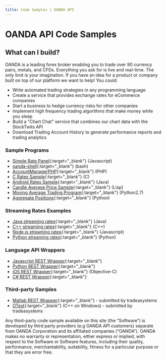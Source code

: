 ```yaml
---
title: Code Samples | OANDA API
---
```


# OANDA API Code Samples

## What can I build?
OANDA is a leading forex broker enabling you to trade over 90 currency pairs, metals, and CFDs. Everything you ask for is live and real-time. The only limit is your imagination. If you have an idea for a product or company built on top of our platform we want to help! You could:

* Write automated trading strategies in any programming language
* Create a service that provides exchange rates for eCommerce companies
* Start a business to hedge currency risks for other companies
* Implement high frequency trading algorithms that make money while you sleep
* Build a "Chart Chat" service that combines our chart data with the StockTwits API
* Download Trading Account History to generate performance reports and trading analytics

### Sample Programs

* [Simple Rate Panel][1]{:target="_blank"} (Javascript)
* [oanda-shell][5]{:target="_blank"} (bash)
* [AccountManagerPHP][6]{:target="_blank"} (PHP)
* [C Rates Sample][7]{:target="_blank"} (C)
* [Android Rates Sample][3]{:target="_blank"} (Java)
* [Candle Average Price Sample][4]{:target="_blank"} (Lisp)
* [Moving Average Trading Program][10]{:target="_blank"} (Python2.7)
* [Aggregate Positions][11]{:target="_blank"} (Python)

### Streaming Rates Examples

* [Java streaming rates][14]{:target="_blank"} (Java)
* [C++ streaming rates][15]{:target="_blank"} (C++)
* [Node.js streaming rates][16]{:target="_blank"} (Javascript)
* [Python streaming rates][17]{:target="_blank"} (Python)

### Language API Wrappers

* [Javascript REST Wrapper][9]{:target="_blank"}
* [Python REST Wrapper][13]{:target="_blank"}
* [iOS REST Wrapper][8]{:target="_blank"} (Objective-C)
* [C# REST Wrapper][2]{:target="_blank"}

### Third-party Samples

* [Matlab REST Wrapper][18]{:target="_blank"} - submitted by tradeasystems
* [OTest][19]{:target="_blank"} (C++ on Windows) - submitted by tradeasystems


Any third-party code sample available on this site (the “Software”) is developed by third party providers (e.g OANDA API customers) separate from OANDA Corporation and its affiliated companies (“OANDA”). OANDA makes no warranty or representation, either express or implied, with respect to the Software or Software features, including their quality, performance, merchantability, suitability, fitness for a particular purpose or that they are error free.


[1]:https://github.com/oanda/simple-rates-panel
[2]:https://github.com/oanda/CSharpLibAPISample
[3]:https://github.com/oanda/AndroidRatesAPISample
[4]:https://github.com/oanda/cl-restapi-demo
[5]:https://github.com/oanda/oanda-shell
[6]:https://github.com/oanda/AccountManagerPHP
[7]:https://github.com/oanda/CAPISample
[8]:https://github.com/oanda/iOSNetworkingWithOandaApi
[9]:https://github.com/oanda/oandajs
[10]:https://github.com/oanda/py-api-trading
[11]:https://github.com/oanda/py-position-aggregation
[13]:https://github.com/oanda/oandapy
[14]:https://github.com/oanda/java-api-streaming
[15]:https://github.com/oanda/cpp-api-streaming
[16]:https://github.com/oanda/nodejs-api-streaming
[17]:https://github.com/oanda/py-api-streaming
[18]:https://github.com/tradeasystems/MatlabOanda_Wrapper
[19]:https://github.com/StevenABrown/OTest
